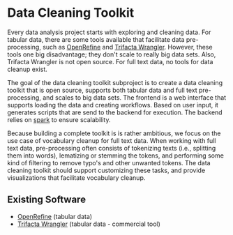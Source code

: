 # Data Cleaning Toolkit

Every data analysis project starts with exploring and cleaning data. For
tabular data, there are some tools available that facilitate data pre-processing, such
as [OpenRefine](http://openrefine.org/) and [Trifacta Wrangler](https://www.trifacta.com/products/wrangler/).
However, these tools one big disadvantage; they don't scale to really big data
sets. Also, Trifacta Wrangler is not open source.
For full text data, no tools for data cleanup exist.

The goal of the data cleaning toolkit subproject is to create a data cleaning toolkit
that is open source, supports both tabular data and full text pre-processing, and
scales to big data sets. The frontend is a web interface that supports loading
the data and creating workflows. Based on user input, it generates scripts that
are send to the backend for execution.
The backend relies on [spark](http://spark.apache.org/) to ensure scalability.

Because building a complete toolkit is is rather ambitious, we focus on the use
case of vocabulary cleanup for full text data. When working with full text data,
pre-processing often consists of tokenizing texts (i.e., splitting them into words),
lematizing or stemming the tokens, and performing some kind of filtering to remove
typo's and other unwanted tokens. The data cleaning toolkit should support
customizing these tasks, and provide visualizations that facilitate vocabulary
cleanup.

## Existing Software

* [OpenRefine](http://openrefine.org/) (tabular data)
* [Trifacta Wrangler](https://www.trifacta.com/products/wrangler/) (tabular data - commercial tool)
